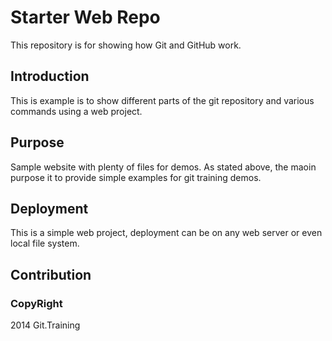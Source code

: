 # Starter Web Repo

This repository is for showing how Git and GitHub work.

## Introduction
This is example is to show different parts of the git repository and various commands using a web project.

## Purpose

Sample website with plenty of files for demos.
As stated above, the maoin purpose it to provide simple examples for git training demos.

## Deployment
This is a simple web project, deployment can be on any web server or even local file system.

## Contribution

### CopyRight
2014 Git.Training
